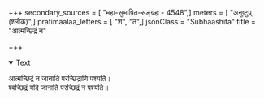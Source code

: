 +++
secondary_sources = [ "महा-सुभाषित-सङ्ग्रहः - 4548",]
meters = [ "अनुष्टुप् (श्लोक)",]
pratimaalaa_letters = [ "श", "त",]
jsonClass = "Subhaashita"
title = "आत्मच्छिद्रं न"

+++

<details open><summary>Text</summary>

आत्मच्छिद्रं न जानाति परच्छिद्राणि पश्यति।  
श्वच्छिद्रं यदि जानाति परच्छिद्रं न पश्यति॥
</details>
